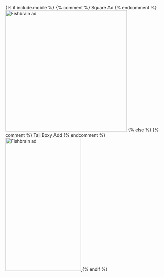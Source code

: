 <div class="ad custom">
<!-- START ADVERTISER: Fishbrain AB from awin.com -->
{% if include.mobile %}
{% comment %} Square Ad {% endcomment %}
  <a href="https://www.awin1.com/cread.php?s=2885360&v=19294&q=401837&r=730047">
    <img src="https://www.awin1.com/cshow.php?s=2885360&v=19294&q=401837&r=730047" border="0" alt="Fishbrain ad" width="385px" height="385px" />
  </a>
{% else %}
{% comment %} Tall Boxy Add {% endcomment %}
  <a href="https://www.awin1.com/cread.php?s=2885359&v=19294&q=412409&r=730047">
    <img src="https://www.awin1.com/cshow.php?s=2885359&v=19294&q=412409&r=730047" border="0" alt="Fishbrain ad" width="240px" height="423px" />
  </a>
{% endif %}
<!-- END ADVERTISER: Fishbrain AB from awin.com -->
</div>